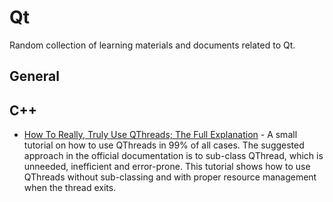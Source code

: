 Qt
====

Random collection of learning materials and documents related to Qt.


## General

## C++
- [How To Really, Truly Use QThreads; The Full Explanation](http://mayaposch.wordpress.com/2011/11/01/how-to-really-truly-use-qthreads-the-full-explanation/) - A small tutorial on how to use QThreads in 99% of all cases. The suggested approach in the official documentation is to sub-class QThread, which is unneeded, inefficient and error-prone. This tutorial shows how to use QThreads without sub-classing and with proper resource management when the thread exits.



